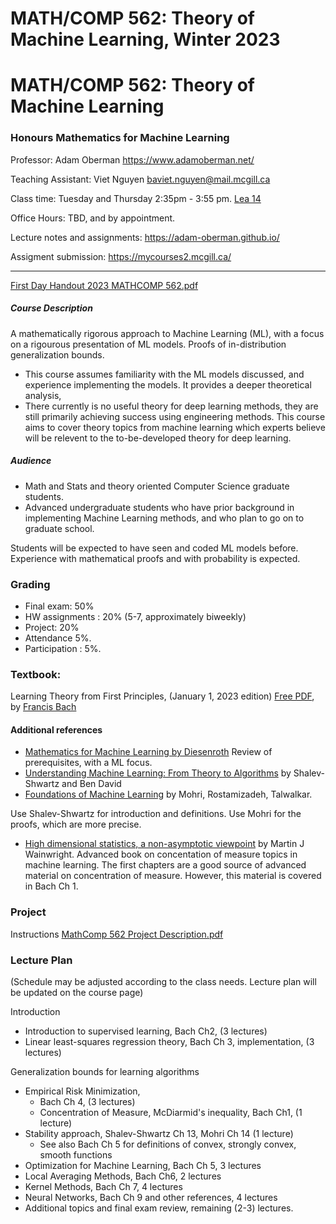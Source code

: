 # MATH/COMP 562: Theory of Machine Learning, Winter 2023

# MATH/COMP 562: Theory of Machine Learning

### Honours Mathematics for Machine Learning

Professor: Adam Oberman https://www.adamoberman.net/

Teaching Assistant: Viet Nguyen baviet.nguyen@mail.mcgill.ca

Class time: Tuesday and Thursday 2:35pm - 3:55 pm.  [Lea 14](https://maps.mcgill.ca/?cmp=1&txt=EN&id=Leacock)

Office Hours: TBD, and by appointment.

Lecture notes and assignments:  https://adam-oberman.github.io/  

Assigment submission: https://mycourses2.mcgill.ca/ 

----

[First Day Handout 2023 MATHCOMP 562.pdf](https://github.com/adam-oberman/adam-oberman.github.io/files/10354898/First.Day.Handout.2023.MATHCOMP.562.pdf)

##### Course Description

A mathematically rigorous approach to Machine Learning (ML), with a focus on a rigourous presentation of ML models.  Proofs of in-distribution generalization bounds.  

- This course assumes familiarity with the ML models discussed, and experience implementing the models.  It provides a deeper theoretical analysis,
- There currently is no useful theory for deep learning methods, they are still primarily achieving success using engineering methods.  This course aims to cover theory topics from machine learning which experts believe will be relevent to the to-be-developed theory for deep learning.   

##### Audience 

- Math and Stats and theory oriented Computer Science graduate students.  
- Advanced undergraduate students who have prior background in implementing Machine Learning methods, and who plan to go on to graduate school. 

Students will be expected to have seen and coded ML models before. Experience with mathematical proofs and with probability is expected. 

### Grading 

- Final exam: 50% 
- HW assignments : 20% (5-7, approximately biweekly)
- Project: 20%
- Attendance 5%.  
- Participation : 5%. 

### **Textbook**:

Learning Theory from First Principles, (January 1, 2023 edition)  [Free PDF](https://www.di.ens.fr/%7Efbach/ltfp_book.pdf),  by [Francis Bach](https://www.di.ens.fr/~fbach/)

#### Additional references

- [Mathematics for Machine Learning by Diesenroth](https://mml-book.github.io/) Review of prerequisites, with a ML focus.
- [Understanding Machine Learning: From Theory to Algorithms](https://www.cs.huji.ac.il/~shais/UnderstandingMachineLearning/) by Shalev-Shwartz and Ben David  
- [Foundations of Machine Learning](https://cs.nyu.edu/~mohri/mlbook/) by Mohri, Rostamizadeh, Talwalkar. 

Use Shalev-Shwartz for introduction and definitions.  Use Mohri for the proofs, which are more precise. 

- [High dimensional statistics, a non-asymptotic viewpoint](https://people.eecs.berkeley.edu/~wainwrig/) by Martin J Wainwright. Advanced book on concentation of measure topics in machine learning.  The first chapters are a good source of advanced material on concentration of measure.  However, this material is covered in Bach Ch 1.  

### Project

Instructions [MathComp 562 Project Description.pdf](https://github.com/adam-oberman/adam-oberman.github.io/files/10354909/MathComp.562.Project.Description.pdf)

### Lecture Plan

(Schedule may be adjusted according to the class needs.  Lecture plan will be updated on the course page)

Introduction

- Introduction to supervised learning, Bach Ch2,  (3 lectures)
- Linear least-squares regression theory, Bach Ch 3, implementation,  (3 lectures) 

Generalization bounds for learning algorithms 

- Empirical Risk Minimization, 
  - Bach Ch 4, (3 lectures) 
  - Concentration of Measure, McDiarmid's inequality, Bach Ch1, (1 lecture)
- Stability approach, Shalev-Shwartz Ch 13,  Mohri Ch 14 (1 lecture)
  - See also Bach Ch 5 for definitions of convex, strongly convex, smooth functions
- Optimization for Machine Learning, Bach Ch 5, 3 lectures
- Local Averaging Methods, Bach Ch6, 2 lectures
- Kernel Methods, Bach Ch 7, 4 lectures
- Neural Networks, Bach Ch 9 and other references, 4 lectures
- Additional topics and final exam review, remaining (2-3) lectures. 

